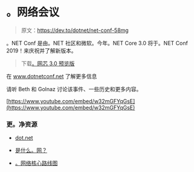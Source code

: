 # 。网络会议

> 原文：<https://dev.to/dotnet/net-conf-58mg>

。NET Conf 是由。NET 社区和微软。今年。NET Core 3.0 将于。NET Conf 2019！来庆祝并了解新版本。

> 下载[。网芯 3.0 预览版](https://dotnet.microsoft.com/download/dotnet-core/3.0?WT.mc_id=devto-blog-shboyer)

在 www.dotnetconf.net 了解更多信息

请听 Beth 和 Golnaz 讨论该事件、一些历史和更多内容。

[https://www.youtube.com/embed/w32mGFYqGsE](https://www.youtube.com/embed/w32mGFYqGsE)

### 更。净资源

*   [dot.net](https://dotnet.microsoft.com/?WT.mc_id=blog-devto-shboyer)

*   [是什么。网？](https://dotnet.microsoft.com/learn/dotnet/what-is-dotnet?WT.mc_id=blog-devto-shboyer)

*   [。网络核心路线图](https://github.com/dotnet/core/blob/master/roadmap.md)